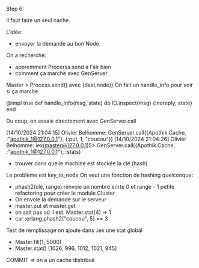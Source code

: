 Step 6:

Il faut faire un seul cache.

L'idée:
- envoyer la demande au bon Node

On a recherché:
- appremment Procerss.send a l'air bien
- comment ça marche avec GenServer

Master >
Process.send() avec {dest,node)}
On fait un handle_info pour voir si ça marche

@impl true
  def handle_info(msg, state) do
    IO.inspect(msg)
    {:noreply, state}
  end

Du coup, on essaie directement avec GenServer.call

[14/10/2024 21:04:15] Olivier Belhomme: GenServer.call({Apothik.Cache, :"apothik_1@127.0.0.1"}, {:put, 1, "coucou"})
[14/10/2024 21:04:26] Olivier Belhomme: iex(master@127.0.0.1)5> GenServer.call({Apothik.Cache, :"apothik_1@127.0.0.1"}, :stats)


- trouver dans quelle machine est stockée la clé (hash)

Le problème est key_to_node
On veut une fonction de hashing quelconque: 
- phash2(clé, range)  renvoie un nombre enrte 0 et range - 1 
petite refactoring pour créer le module Cluster
- On envoie la demande sur le serveur
- master.put et master.get 
- on sait pas où il est. Master.stat(4) -> 1
- car :erlang.phash2("coucou", 5) == 3

Test de remplissage
on ajoute dans .iex une stat global
- Master.fill(1, 5000)
- Master.stat()  [1026, 996, 1012, 1021, 945]

COMMIT => on a un cache distribué



